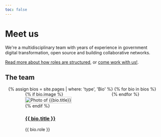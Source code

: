 ```yaml
---
toc: false
---
```


# Meet us

We're a multidisciplinary team with years of experience in government digital transformation, open source and building collaborative networks.

[Read more about how roles are structured](https://about.publiccode.net/organization/staff.html), or [come work with us!](../careers/index.md).

## The team

<style>
    #team-list {
        list-style: none;
        padding: 0 0 0 0;
        display: flex;
        flex-wrap: wrap;
        justify-content: space-around;
        align-items: flex-start;
    }
    #team-list>li {
        display: block;
        max-width: 165px;
        margin-bottom: 1em;
    }
    #team-list>li>a>img {
        display: block;
        width: 100%;
    }
    #team-list>li>a>h3,
    #team-list>li>a>p {
        text-decoration: none;
    }
    .markdown-body li + li {
        margin-top: 0;
    }
</style>

<ul id="team-list">
{% assign bios = site.pages | where: 'type', 'Bio' %}
{% for bio in bios %}
<li>
    {% if bio.image %}<a href="{{bio.url}}"><img src="{{bio.image}}" alt="Photo of {{bio.title}}"></a>{% endif %}
    <h3><a href="{{bio.url}}">{{ bio.title }}</a></h3>
    <p>{{ bio.role }}</p>
</li>
{% endfor %}
</ul>
